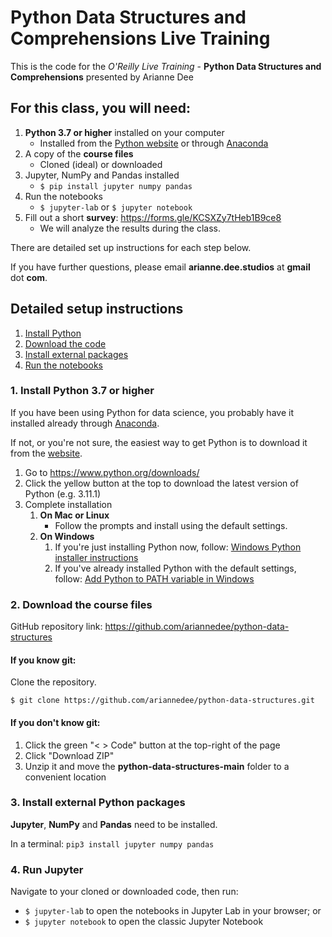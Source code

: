 # Python Data Structures and Comprehensions Live Training

This is the code for the *O'Reilly Live Training* - **Python Data Structures and Comprehensions** presented by Arianne Dee

## For this class, you will need:
1. **Python 3.7 or higher** installed on your computer
   - Installed from the [Python website](https://www.python.org/downloads/) or through [Anaconda](https://www.anaconda.com/)
2. A copy of the **course files**
   - Cloned (ideal) or downloaded
3. Jupyter, NumPy and Pandas installed
    - `$ pip install jupyter numpy pandas`
4. Run the notebooks
   - `$ jupyter-lab` or `$ jupyter notebook`
5. Fill out a short **survey**: https://forms.gle/KCSXZy7tHeb1B9ce8
   - We will analyze the results during the class.

There are detailed set up instructions for each step below.

If you have further questions, please email **arianne.dee.studios** at **gmail** dot **com**.

## Detailed setup instructions 

1. [Install Python](#1-install-python-37-or-higher)
2. [Download the code](#2-download-the-course-files)
3. [Install external packages](#3-install-external-python-packages)
4. [Run the notebooks](#4-run-jupyter)

### 1. Install Python 3.7 or higher

If you have been using Python for data science, 
you probably have it installed already through [Anaconda](https://www.anaconda.com/).

If not, or you're not sure, 
the easiest way to get Python is to download it from the 
[website](https://www.python.org/downloads/).

1. Go to https://www.python.org/downloads/
2. Click the yellow button at the top to download the latest version of Python (e.g. 3.11.1)
3. Complete installation
   1. **On Mac or Linux**
      - Follow the prompts and install using the default settings.
   2. **On Windows**
      1. If you're just installing Python now,
      follow: [Windows Python installer instructions](docs/WININSTALL.md)
      2. If you've already installed Python with the default settings,
      follow: [Add Python to PATH variable in Windows](docs/WINSETPATH.md)

### 2. Download the course files

GitHub repository link: https://github.com/ariannedee/python-data-structures

#### If you know git:

Clone the repository.

`$ git clone https://github.com/ariannedee/python-data-structures.git`

#### If you don't know git:

1. Click the green "< > Code" button at the top-right of the page
2. Click "Download ZIP"
3. Unzip it and move the **python-data-structures-main** folder to a convenient location

### 3. Install external Python packages

**Jupyter**, **NumPy** and **Pandas** need to be installed.

In a terminal: `pip3 install jupyter numpy pandas`

### 4. Run Jupyter

Navigate to your cloned or downloaded code, then run:

- `$ jupyter-lab` to open the notebooks in Jupyter Lab in your browser; or
- `$ jupyter notebook` to open the classic Jupyter Notebook
